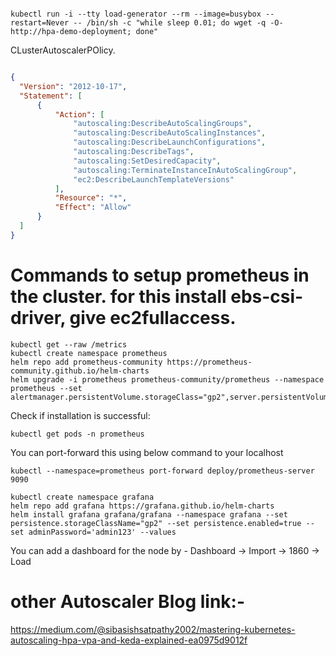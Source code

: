 ```shell

kubectl run -i --tty load-generator --rm --image=busybox --restart=Never -- /bin/sh -c "while sleep 0.01; do wget -q -O- http://hpa-demo-deployment; done"

```


CLusterAutoscalerPOlicy. 

```json

{
  "Version": "2012-10-17",
  "Statement": [
      {
          "Action": [
              "autoscaling:DescribeAutoScalingGroups",
              "autoscaling:DescribeAutoScalingInstances",
              "autoscaling:DescribeLaunchConfigurations",
              "autoscaling:DescribeTags",
              "autoscaling:SetDesiredCapacity",
              "autoscaling:TerminateInstanceInAutoScalingGroup",
              "ec2:DescribeLaunchTemplateVersions"
          ],
          "Resource": "*",
          "Effect": "Allow"
      }
  ]
}

```

# Commands to setup prometheus in the cluster. for this install ebs-csi-driver, give ec2fullaccess.

```shell
kubectl get --raw /metrics
kubectl create namespace prometheus
helm repo add prometheus-community https://prometheus-community.github.io/helm-charts
helm upgrade -i prometheus prometheus-community/prometheus --namespace prometheus --set alertmanager.persistentVolume.storageClass="gp2",server.persistentVolume.storageClass="gp2"

```

Check if installation is successful:

```shell
kubectl get pods -n prometheus
```
You can port-forward this using below command to your localhost

```shell
kubectl --namespace=prometheus port-forward deploy/prometheus-server 9090
```
```shell
kubectl create namespace grafana
helm repo add grafana https://grafana.github.io/helm-charts
helm install grafana grafana/grafana --namespace grafana --set persistence.storageClassName="gp2" --set persistence.enabled=true --set adminPassword='admin123' --values
```

You can add a dashboard for the node by - Dashboard -> Import -> 1860 -> Load

# other Autoscaler Blog link:- 

https://medium.com/@sibasishsatpathy2002/mastering-kubernetes-autoscaling-hpa-vpa-and-keda-explained-ea0975d9012f


